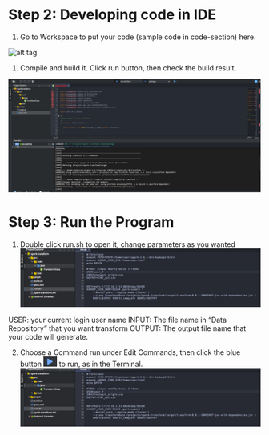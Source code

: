 # Step 2: Developing code in IDE
1. Go to Workspace to put your code (sample code in code-section) here.

![alt tag](https://github.com/CiscoDevNet/data-dev-learning-labs/blob/master/labs/net-data-ingest-trans/assets/images/ide1.png?raw=true)

1. Compile and build it. Click run button, then check the build result.

![alt tag](https://github.com/prakdutt/data-dev-learning-labs/blob/master/labs/net-data-ingest-trans/assets/images/build.png?raw=true)

# Step 3: Run the Program
1)	Double click run.sh to open it, change parameters as you wanted
![alt tag](https://github.com/prakdutt/data-dev-learning-labs/blob/master/labs/net-data-ingest-trans/assets/images/runProgram.png?raw=true)

USER: your current login user name
INPUT: The file name in “Data Repository” that you want transform
OUTPUT: The output file name that your code will generate.

2)	Choose a Command run under Edit Commands, then click the blue button 
![alt tag](https://github.com/prakdutt/data-dev-learning-labs/blob/master/labs/net-data-ingest-trans/assets/images/runbutton.png?raw=true) to run, as in the Terminal.
![alt tag](https://github.com/prakdutt/data-dev-learning-labs/blob/master/labs/net-data-ingest-trans/assets/images/runProgram.png?raw=true)
